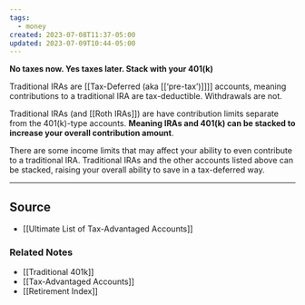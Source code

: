 ```yaml
---
tags:
  - money
created: 2023-07-08T11:37-05:00
updated: 2023-07-09T10:44-05:00
---
```

**No taxes now. Yes taxes later. Stack with your 401(k)**

Traditional IRAs are [[Tax-Deferred (aka [[‘pre-tax’)]]]] accounts, meaning contributions to a traditional IRA are tax-deductible. Withdrawals are not. 

Traditional IRAs (and [[Roth IRAs]]) are have contribution limits separate from the 401(k)-type accounts. **Meaning IRAs and 401(k) can be stacked to increase your overall contribution amount**.

There are some income limits that may affect your ability to even contribute to a traditional IRA. Traditional IRAs and the other accounts listed above can be stacked, raising your overall ability to save in a tax-deferred way.

---

## Source
- [[Ultimate List of Tax-Advantaged Accounts]]

### Related Notes
- [[Traditional 401k]] 
- [[Tax-Advantaged Accounts]] 
- [[Retirement Index]]